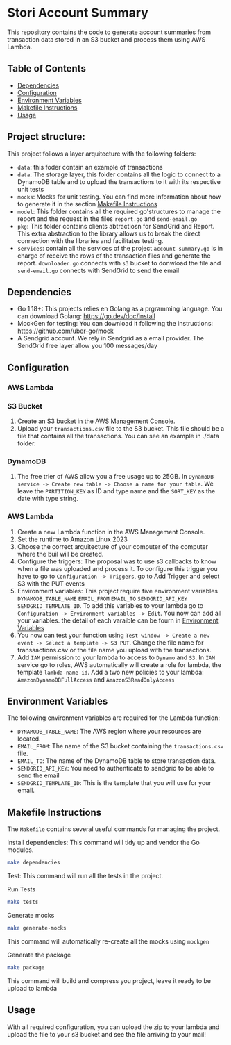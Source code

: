 # Stori Account Summary

This repository contains the code to generate account summaries from transaction data stored in an S3 bucket and process them using AWS Lambda.

## Table of Contents

- [Dependencies](#dependencies)
- [Configuration](#configuration)
- [Environment Variables](#environment-variables)
- [Makefile Instructions](#makefile-instructions)
- [Usage](#usage)

## Project structure:
This project follows a layer arquitecture with the following folders:
- `data`: this foder contain an example of transactions
- `data`: The storage layer, this folder contains all the logic to connect to a DynamoDB table and to upload the transactions to it with its respective unit tests
- `mocks`: Mocks for unit testing. You can find more information about how to generate it in the section [Makefile Instructions](#makefile-instructions)
- `model`: This folder contains all the required go'structures to manage the report and the request in the files `report.go` and `send-email.go`
- `pkg`:  This folder contains clients abtractiosn for SendGrid and Report. This extra abstraction to the library allows us to break the direct connection with the libraries and facilitates testing.
- `services`: contain all the services of the project `account-summary.go` is in charge of receive the rows of the transaction files and generate the report.  `downloader.go` connects with `s3` bucket to donwload the file and `send-email.go` connects with SendGrid to send the email

## Dependencies
- Go 1.18+: This projects relies en Golang as a prgramming language. You can download Golang: https://go.dev/doc/install
- MockGen for testing: You can download it following the instructions: https://github.com/uber-go/mock
- A Sendgrid account. We rely in Sendgrid as a email provider. The SendGrid free layer allow you 100 messages/day

## Configuration

### AWS Lambda

### S3 Bucket

1. Create an S3 bucket in the AWS Management Console.
2. Upload your `transactions.csv` file to the S3 bucket. This file should be a file that contains all the transactions. You can see an example in ./data folder.

### DynamoDB
1. The free trier of AWS allow you a free usage up to 25GB. In `DynamoDB service -> Create new table -> Choose a name for your table`. We leave the `PARTITION_KEY` as ID and type name and the `SORT_KEY` as the date with type string.


### AWS Lambda
1. Create a new Lambda function in the AWS Management Console.
2. Set the runtime to Amazon Linux 2023
3. Choose the correct arquitecture of your computer of the computer where the buil will be created.
4. Configure the triggers: The proposal was to use s3 callbacks to know when a file was uploaded and process it. To configure this trigger you have to go to `Configuration -> Triggers`, go to Add Trigger and select S3 with the PUT events
5. Environment variables: This project require five environment variables `DYNAMODB_TABLE_NAME` `EMAIL_FROM` `EMAIL_TO` `SENDGRID_API_KEY` `SENDGRID_TEMPLATE_ID`. To add this variables to your lambda go to `Configuration -> Environment variables -> Edit`. You now can add all your variables. the detail of each varaible can be fourn in [Environment Variables](#environment-variables)
6. You now can test your function using `Test window -> Create a new event -> Select a template -> S3 PUT`. Change the file name for transaactions.csv or the file name you upload with the transactions.
7. Add `IAM` permission to your lambda to access to `Dynamo` and `S3`. In `IAM` service go to roles, AWS automatically will create a role for lambda, the template 
`lambda-name-id`. Add a two new policies to your lambda: `AmazonDynamoDBFullAccess` and `AmazonS3ReadOnlyAccess`


## Environment Variables

The following environment variables are required for the Lambda function:

- `DYNAMODB_TABLE_NAME`: The AWS region where your resources are located.
- `EMAIL_FROM`: The name of the S3 bucket containing the `transactions.csv` file.
- `EMAIL_TO`: The name of the DynamoDB table to store transaction data.
- `SENDGRID_API_KEY`: You need to authenticate to sendgrid to be able to send the email
- `SENDGRID_TEMPLATE_ID`: This is the template that you will use for your email.

## Makefile Instructions

The `Makefile` contains several useful commands for managing the project.

Install dependencies: This command will tidy up and vendor the Go modules.

```sh
make dependencies
```
Test: This command will run all the tests in the project.

Run Tests
```sh
make tests
```

Generate mocks
```sh
make generate-mocks
```

This command will automatically re-create all the mocks using `mockgen`

Generate the package 
```sh
make package
```
This command will build and compress you project, leave it ready to be upload to lambda

## Usage

With all required configuration, you can upload the zip to your lambda and upload the file to your s3 bucket and see the file arriving to your mail!

